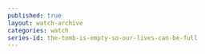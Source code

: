 ```yaml
---
published: true
layout: watch-archive
categories: watch
series-id: the-tomb-is-empty-so-our-lives-can-be-full
---
```

